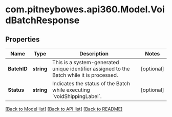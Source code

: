 # com.pitneybowes.api360.Model.VoidBatchResponse

## Properties

Name | Type | Description | Notes
------------ | ------------- | ------------- | -------------
**BatchID** | **string** | This is a system-generated unique identifier assigned to the Batch while it is processed. | [optional] 
**Status** | **string** | Indicates the status of the Batch while executing &#x60;voidShippingLabel&#x60;. | [optional] 

[[Back to Model list]](../README.md#documentation-for-models) [[Back to API list]](../README.md#documentation-for-api-endpoints) [[Back to README]](../README.md)

